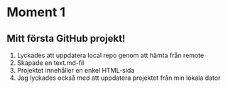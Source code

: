 # Moment 1

## Mitt första **GitHub** projekt!

1. Lyckades att uppdatera local repo genom att hämta från remote
2. Skapade en text.md-fil
3. Projektet innehåller en enkel HTML-sida
4. Jag lyckades också med att uppdatera projektet från min lokala dator

